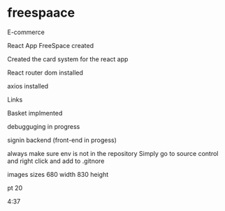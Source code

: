 # freespaace
E-commerce

React App FreeSpace created 

Created the card system for the react app

React router dom installed

axios installed

Links

Basket implmented 

debugguging in progress

signin backend (front-end in progess)



always make sure env is not in the repository 
Simply go to source control and right click and add to .gitnore



images sizes 680 width   830 height

pt 20

4:37